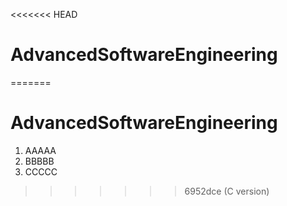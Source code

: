 <<<<<<< HEAD
# AdvancedSoftwareEngineering
=======
# AdvancedSoftwareEngineering
1. AAAAA
2. BBBBB
3. CCCCC
>>>>>>> 6952dce (C version)
